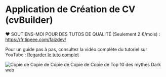 
# Application de Création de CV (cvBuilder)

❤️ SOUTIENS-MOI POUR DES TUTOS DE QUALITÉ (Seulement 2 €/mois) :  https://fr.tipeee.com/faizdev/

Pour un guide pas à pas, consultez la vidéo complète du tutoriel sur YouTube :
[Regarder le tuto complet](https://youtu.be/SkNNw5WeJQM)

![Copie de Copie de Copie de Copie de Copie de Top 10 des mythes Dark web](https://github.com/user-attachments/assets/98902bf8-195d-4633-b2e3-9d28b8da84d0)
